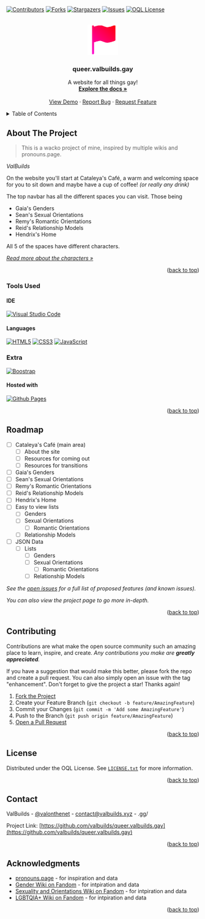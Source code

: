 <!-- Improved compatibility of back to top link: See: https://github.com/othneildrew/Best-README-Template/pull/73 -->
<a name="readme-top"></a>
<!--
*** Thanks for checking out the Best-README-Template. If you have a suggestion
*** that would make this better, please fork the repo and create a pull request
*** or simply open an issue with the tag "enhancement".
*** Don't forget to give the project a star!
*** Thanks again! Now go create something AMAZING! :D
-->



<!-- PROJECT SHIELDS -->
<!--
*** I'm using markdown "reference style" links for readability.
*** Reference links are enclosed in brackets [ ] instead of parentheses ( ).
*** See the bottom of this document for the declaration of the reference variables
*** for contributors-url, forks-url, etc. This is an optional, concise syntax you may use.
*** https://www.markdownguide.org/basic-syntax/#reference-style-links
-->
[![Contributors][contributors-shield]][contributors-url]
[![Forks][forks-shield]][forks-url]
[![Stargazers][stars-shield]][stars-url]
[![Issues][issues-shield]][issues-url]
[![OQL License][license-shield]][license-url]



<!-- PROJECT LOGO -->
<br />
<div align="center">
  <a href="https://github.com/valbuilds/queer.valbuilds.queer">
    <img src="readme-assets/logo.png" alt="Logo" width="80" height="80">
  </a>

<h3 align="center">queer.valbuilds.gay</h3>

  <p align="center">
    A website for all things gay!
    <br />
    <a href="https://github.com/valbuilds/queer.valbuilds.gay"><strong>Explore the docs »</strong></a>
    <br />
    <br />
    <a href="https://github.com/valbuilds/queer.valbuilds.gay">View Demo</a>
    ·
    <a href="https://github.com/valbuilds/queer.valbuilds.gay/issues">Report Bug</a>
    ·
    <a href="https://github.com/valbuilds/queer.valbuilds.gay/issues">Request Feature</a>
  </p>
</div>



<!-- TABLE OF CONTENTS -->
<details>
  <summary>Table of Contents</summary>
  <ol>
    <li>
      <a href="#about-the-project">About The Project</a>
      <ul>
        <li><a href="#built-with">Built With</a></li>
      </ul>
    </li>
    <li>
      <a href="#getting-started">Getting Started</a>
      <ul>
        <li><a href="#prerequisites">Prerequisites</a></li>
        <li><a href="#installation">Installation</a></li>
      </ul>
    </li>
    <li><a href="#usage">Usage</a></li>
    <li><a href="#roadmap">Roadmap</a></li>
    <li><a href="#contributing">Contributing</a></li>
    <li><a href="#license">License</a></li>
    <li><a href="#contact">Contact</a></li>
    <li><a href="#acknowledgments">Acknowledgments</a></li>
  </ol>
</details>



<!-- ABOUT THE PROJECT -->
## About The Project

> This is a wacko project of mine, inspired by multiple wikis and pronouns.page.

*ValBuilds*

On the website you'll start at Cataleya's Café, a warm and welcoming space for you to sit down and maybe have a cup of coffee! *(or really any drink)*

The top navbar has all the different spaces you can visit. Those being
- Gaia's Genders
- Sean's Sexual Orientations
- Remy's Romantic Orientations
- Reid's Relationship Models
- Hendrix's Home

All 5 of the spaces have different characters.

_[Read more about the characters »](https://queer.valbuilds.xyz/extra/characters)_

<p align="right">(<a href="#readme-top">back to top</a>)</p>



### Tools Used

#### IDE
[![Visual Studio Code][vsc-badge]][vsc-url]

#### Languages
<!-- These are combined for nice aesthetics. -->
[![HTML5][html5-badge]][html5-url]
[![CSS3][css3-badge]][css3-url]
[![JavaScript][js-badge]][js-url]

### Extra
[![Boostrap][bs-badge]][bs-url]

#### Hosted with
[![Github Pages][ghpg-badge]][ghpg-url]

<p align="right">(<a href="#readme-top">back to top</a>)</p>



<!-- ROADMAP -->
## Roadmap

- [ ] Cataleya's Café (main area)
    - [ ] About the site
    - [ ] Resources for coming out
    - [ ] Resources for transitions
- [ ] Gaia's Genders
- [ ] Sean's Sexual Orientations
- [ ] Remy's Romantic Orientations
- [ ] Reid's Relationship Models
- [ ] Hendrix's Home
- [ ] Easy to view lists
    - [ ] Genders
    - [ ] Sexual Orientations
        - [ ] Romantic Orientations
    - [ ] Relationship Models
- [ ] JSON Data
    - [ ] Lists
        - [ ] Genders
        - [ ] Sexual Orientations
            - [ ] Romantic Orientations
        - [ ] Relationship Models

_See the [open issues](https://github.com/valbuilds/queer.valbuilds.gay/issues) for a full list of proposed features (and known issues)._

_You can also view the project page to go more in-depth._

<p align="right">(<a href="#readme-top">back to top</a>)</p>



<!-- CONTRIBUTING -->
## Contributing

Contributions are what make the open source community such an amazing place to learn, inspire, and create. *Any contributions you make are **greatly appreciated**.*

If you have a suggestion that would make this better, please fork the repo and create a pull request. You can also simply open an issue with the tag "enhancement".
Don't forget to give the project a star! Thanks again!

1. [Fork the Project](https://github.com/valbuilds/queer.valbuilds.gay/fork)
2. Create your Feature Branch (`git checkout -b feature/AmazingFeature`)
3. Commit your Changes (`git commit -m 'Add some AmazingFeature'`)
4. Push to the Branch (`git push origin feature/AmazingFeature`)
5. [Open a Pull Request](https://github.com/valbuilds/queer.valbuilds.gay/pulls)

<p align="right">(<a href="#readme-top">back to top</a>)</p>



<!-- LICENSE -->
## License

Distributed under the OQL License. See [`LICENSE.txt`][license-url] for more information.

<p align="right">(<a href="#readme-top">back to top</a>)</p>



<!-- CONTACT -->
## Contact

ValBuilds - [@valonthenet](https://twitter.com/valonthenet) - contact@valbuilds.xyz - .gg/

Project Link: [https://github.com/valbuilds/queer.valbuilds.gay](https://github.com/valbuilds/queer.valbuilds.gay)

<p align="right">(<a href="#readme-top">back to top</a>)</p>



<!-- ACKNOWLEDGMENTS -->
## Acknowledgments

* [pronouns.page]() - for inspiration and data
* [Gender Wiki on Fandom]() - for intpiration and data
* [Sexuality and Orientations Wiki on Fandom]() - for intpiration and data
* [LGBTQIA+ Wiki on Fandom]() - for intpiration and data

<p align="right">(<a href="#readme-top">back to top</a>)</p>



<!-- MARKDOWN LINKS & IMAGES -->
<!-- https://www.markdownguide.org/basic-syntax/#reference-style-links -->
[contributors-shield]: https://img.shields.io/github/contributors/valbuilds/queer.valbuilds.gay.svg?style=flat-square
[contributors-url]: https://github.com/valbuilds/queer.valbuilds.gay/graphs/contributors

[forks-shield]: https://img.shields.io/github/forks/valbuilds/queer.valbuilds.gay.svg?style=flat-square
[forks-url]: https://github.com/valbuilds/queer.valbuilds.gay/network/members

[stars-shield]: https://img.shields.io/github/stars/valbuilds/queer.valbuilds.gay.svg?style=flat-square
[stars-url]: https://github.com/valbuilds/queer.valbuilds.gay/stargazers

[issues-shield]: https://img.shields.io/github/issues/valbuilds/queer.valbuilds.gay.svg?style=flat-square
[issues-url]: https://github.com/valbuilds/queer.valbuilds.gay/issues

[license-shield]: https://img.shields.co/static/v1?label=License&message=OQL&color=pink&style=flat-square
[license-url]: https://github.com/valbuilds/queer.valbuilds.gay/blob/master/LICENSE.md

[vsc-badge]: https://img.shields.io/badge/Visual_Studio_Code-007ACC?style=flat-square&logo=visualstudiocode&logoColor=white
[vsc-url]: https://code.visualstudio.com

[html5-badge]: https://img.shields.io/badge/HTML5-E34F26?style=flat-square&logo=html5&logoColor=white
[html5-url]: https://www.w3schools.com/html/default.asp

[css3-badge]: https://img.shields.io/badge/CSS3-1572B6?style=flat-square&logo=css3&logoColor=white
[css3-url]: https://www.w3schools.com/css/default.asp

[js-badge]: https://img.shields.io/badge/JavaScript-F7DF1E?style=flat-square&logo=javascript&logoColor=black
[js-url]: https://www.w3schools.com/js/default.asp

[bs-badge]: https://img.shields.io/badge/Bootstrap-7952B3?style=flat-square&logo=bootstrap&logoColor=white
[bs-url]: https://getbootstrap.com

[ghpg-badge]: https://img.shields.io/badge/Github_Pages-181717?style=flat-square&logo=github&logoColor=white
[ghpg-url]: pages.github.com
